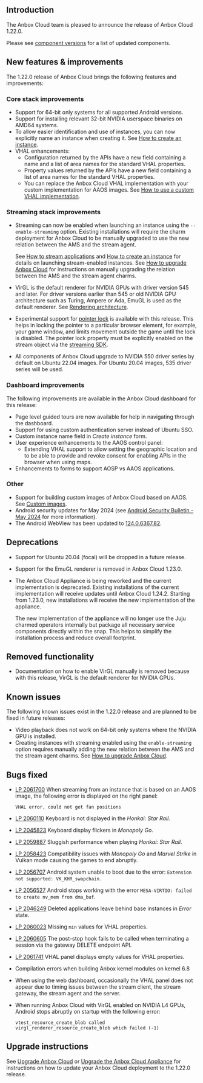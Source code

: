 ## Introduction

The Anbox Cloud team is pleased to announce the release of Anbox Cloud 1.22.0.

Please see [component versions](https://anbox-cloud.io/docs/reference/component-versions) for a list of updated components.

## New features & improvements

The 1.22.0 release of Anbox Cloud brings the following features and improvements:

### Core stack improvements
* Support for 64-bit only systems for all supported Android versions.<!--AC-1890, AC-2428-->
* Support for installing relevant 32-bit NVIDIA userspace binaries on AMD64 systems.<!--AC-2450-->
* To allow easier identification and use of instances, you can now explicitly name an instance when creating it. See [How to create an instance](https://anbox-cloud.io/docs/howto/instance/create).<!--AC-2395-->
* VHAL enhancements:
    - Configuration returned by the APIs have a new field containing a name and a list of area names for the standard VHAL properties.<!--AC-2290 and AC-2289-->
    - Property values returned by the APIs have a new field containing a list of area names for the standard VHAL properties.<!--AC-2290-->
    - You can replace the Anbox Cloud VHAL implementation with your custom implementation for AAOS images. See [How to use a custom VHAL implementation](tbd). <!--AC-2371-->

### Streaming stack improvements

* Streaming can now be enabled when launching an instance using the `--enable-streaming` option. Existing installations will require the charm deployment for Anbox Cloud to be manually upgraded to use the new relation between the AMS and the stream agent.

  See [How to stream applications](https://anbox-cloud.io/docs/howto/application/stream) and [How to create an instance](https://anbox-cloud.io/docs/howto/instance/create) for details on launching stream-enabled instances. See [How to upgrade Anbox Cloud](https://anbox-cloud.io/docs/howto/update/upgrade-anbox) for instructions on manually upgrading the relation between the AMS and the stream agent charms.<!--Ac-2460 and AC-2360-->

* VirGL is the default renderer for NVIDIA GPUs with driver version 545 and later. For driver versions earlier than 545 or old NVIDIA GPU architecture such as Turing, Ampere or Ada, EmuGL is used as the default renderer. See [Rendering architecture](https://anbox-cloud.io/docs/explanation/rendering-architecture).<!--AC-2459, AC-2270 and AC-2348-->
* Experimental support for [pointer lock](https://developer.mozilla.org/en-US/docs/Web/API/Pointer_Lock_API) is available with this release. This helps in locking the pointer to a particular browser element, for example, your game window, and limits movement outside the game until the lock is disabled. The pointer lock property must be explicitly enabled on the stream object via the [streaming SDK](https://github.com/canonical/anbox-streaming-sdk).<!--AC-2379-->
* All components of Anbox Cloud upgrade to NVIDIA 550 driver series by default on Ubuntu 22.04 images. For Ubuntu 20.04 images, 535 driver series will be used. <!--AC-2309-->

### Dashboard improvements

The following improvements are available in the Anbox Cloud dashboard for this release:

* Page level guided tours are now available for help in navigating through the dashboard.
* Support for using custom authentication server instead of Ubuntu SSO.
* Custom instance name field in *Create instance* form.
* User experience enhancements to the AAOS control panel:
  - Extending VHAL support to allow setting the geographic location and to be able to provide and revoke consent for enabling APIs in the browser when using maps.
* Enhancements to forms to support AOSP vs AAOS applications.

### Other

* Support for building custom images of Anbox Cloud based on AAOS. See [Custom images](tbd).<!--AC-2458-->
* Android security updates for May 2024 (see [Android Security Bulletin - May 2024](https://source.android.com/docs/security/bulletin/2024-05-01) for more information).<!--AC-2437-->
* The Android WebView has been updated to [124.0.6367.82](https://chromereleases.googleblog.com/2024/04/chrome-for-android-update_24.html).

## Deprecations

* Support for Ubuntu 20.04 (focal) will be dropped in a future release.
* Support for the EmuGL renderer is removed in Anbox Cloud 1.23.0.
* The Anbox Cloud Appliance is being reworked and the current implementation is deprecated. Existing installations of the current implementation will receive updates until Anbox Cloud 1.24.2. Starting from 1.23.0, new installations will receive the new implementation of the appliance.

  The new implementation of the appliance will no longer use the Juju charmed operators internally but package all necessary service components directly within the snap. This helps to simplify the installation process and reduce overall footprint.

## Removed functionality

* Documentation on how to enable VirGL manually is removed because with this release, VirGL is the default renderer for NVIDIA GPUs.

## Known issues

The following known issues exist in the 1.22.0 release and are planned to be fixed in future releases:

* Video playback does not work on 64-bit only systems where the NVIDIA GPU is installed.
* Creating instances with streaming enabled using the `enable-streaming` option requires manually adding the new relation between the AMS and the stream agent charms. See [How to upgrade Anbox Cloud](https://anbox-cloud.io/docs/howto/update/upgrade-anbox).

## Bugs fixed

* [LP 2061700](https://bugs.launchpad.net/anbox-cloud/+bug/2061700) When streaming from an instance that is based on an AAOS image, the following error is displayed on the right panel:<!--AC-2456-->

  ```
  VHAL error, could not get fan positions
  ```
* [LP 2060110](https://bugs.launchpad.net/anbox-cloud/+bug/2060110) Keyboard is not displayed in the *Honkai: Star Rail*.<!--AC-2446-->
* [LP 2045823](https://bugs.launchpad.net/anbox-cloud/+bug/2045823) Keyboard display flickers in *Monopoly Go*. <!--AC-2439 and 2168-->
* [LP 2059887](https://bugs.launchpad.net/anbox-cloud/+bug/2059887) Sluggish performance when playing *Honkai: Star Rail*.<!--AC-2433-->
* [LP 2058423](https://bugs.launchpad.net/anbox-cloud/+bug/2058423) Compatibility issues with *Monopoly Go* and *Marvel Strike* in Vulkan mode causing the games to end abruptly.<!--AC-2402-->
* [LP 2056707](https://bugs.launchpad.net/anbox-cloud/+bug/2056707) Android system unable to boot due to the error: `Extension not supported: VK_KHR_swapchain`. <!--AC-2363-->
* [LP 2056527](https://bugs.launchpad.net/anbox-cloud/+bug/2056527) Android stops working with the error `MESA-VIRTIO: failed to create nv_mem from dma_buf`.<!--AC-2357-->
* [LP 2046249](https://bugs.launchpad.net/anbox-cloud/+bug/2046249) Deleted applications leave behind base instances in *Error* state.<!--AC-2257-->
* [LP 2060023](https://bugs.launchpad.net/anbox-cloud/+bug/2060023) Missing `min` values for VHAL properties.
* [LP 2060605](https://bugs.launchpad.net/anbox-cloud/+bug/2060605) The post-stop hook fails to be called when terminating a session via the gateway DELETE endpoint API.
* [LP 2061741](https://bugs.launchpad.net/anbox-cloud/+bug/2061741) VHAL panel displays empty values for VHAL properties.
* Compilation errors when building Anbox kernel modules on kernel 6.8 <!--AC-2359-->
* When using the web dashboard, occasionally the VHAL panel does not appear due to timing issues between the stream client, the stream gateway, the stream agent and the server.<!--AC-2288 and AC-2286-->
* When running Anbox Cloud with VirGL enabled on NVIDIA L4 GPUs, Android stops abruptly on startup with the following error:<!--AC-2335-->

  ```
  vtest_resource_create_blob called virgl_renderer_resource_create_blob which failed (-1)
  ```
## Upgrade instructions

See [Upgrade Anbox Cloud](https://anbox-cloud.io/docs/howto/update/upgrade-anbox) or [Upgrade the Anbox Cloud Appliance](https://anbox-cloud.io/docs/howto/update/upgrade-appliance) for instructions on how to update your Anbox Cloud deployment to the 1.22.0 release.
